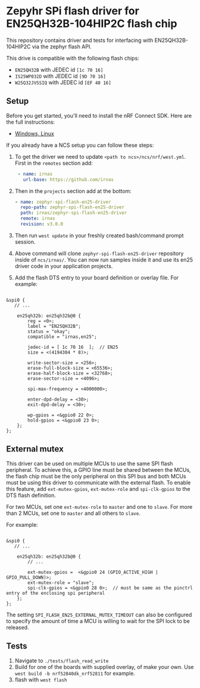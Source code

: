 # Zepyhr SPi flash driver for EN25QH32B-104HIP2C flash chip

This repository contains driver and tests for interfacing with EN25QH32B-104HIP2C via the zephyr flash API.

This drive is compatible with the following flash chips:

- `EN25QH32B` with JEDEC id `[1c 70 16]`
- `IS25WP032D` with JEDEC id `[9D 70 16]`
- `W25Q32JVSSIQ` with JEDEC id `[EF 40 16]`

## Setup

Before you get started, you'll need to install the nRF Connect SDK. Here are the full instructions:

* [Windows, Linux](https://developer.nordicsemi.com/nRF_Connect_SDK/doc/latest/nrf/getting_started.html)

If you already have a NCS setup you can follow these steps:

1. To get the driver we need to update `<path to ncs>/ncs/nrf/west.yml`. First in the `remotes` section add:

   ```yaml
    - name: irnas
      url-base: https://github.com/irnas
   ```

2. Then in the `projects` section add at the bottom:

    ```yaml
    - name: zephyr-spi-flash-en25-driver
      repo-path: zephyr-spi-flash-en25-driver
      path: irnas/zephyr-spi-flash-en25-driver
      remote: irnas
      revision: v3.0.0
    ```

3. Then run `west update` in your freshly created bash/command prompt session.
4. Above command will clone `zephyr-spi-flash-en25-driver` repository inside of `ncs/irnas/`. You can now run samples inside it and use its en25 driver code in your application projects.

5. Add the flash DTS entry to your board definition or overlay file. For example:

```dts

&spi0 {
   // ...

    en25qh32b: en25qh32b@0 {
        reg = <0>;
        label = "EN25QH32B";
        status = "okay";
        compatible = "irnas,en25";

        jedec-id = [ 1c 70 16  ];  // EN25
        size = <(4194304 * 8)>;

        write-sector-size = <256>;
        erase-full-block-size = <65536>;
        erase-half-block-size = <32768>;
        erase-sector-size = <4096>;

        spi-max-frequency = <4000000>;

        enter-dpd-delay = <30>;
        exit-dpd-delay = <30>;

        wp-gpios = <&gpio0 22 0>;
        hold-gpios = <&gpio0 23 0>;
    };
};

```

## External mutex

This driver can be used on multiple MCUs to use the same SPI flash peripheral. To achieve this, a GPIO line must be shared between the MCUs,
the flash chip must be the only peripheral on this SPI bus and both MCUs must be using this driver to communicate with the external flash.
To enable this feature, add `ext-mutex-gpios`, `ext-mutex-role` and `spi-clk-gpios` to the DTS flash definition.

For two MCUs, set one `ext-mutex-role` to `master` and one to `slave`. For more than 2 MCUs, set one to `master` and all others to `slave`.

For example:

```dts

&spi0 {
   // ...

    en25qh32b: en25qh32b@0 {
        // ...

        ext-mutex-gpios =  <&gpio0 24 (GPIO_ACTIVE_HIGH | GPIO_PULL_DOWN)>;
        ext-mutex-role = "slave";
        spi-clk-gpios = <&gpio0 28 0>;  // must be same as the pinctrl entry of the enclosing spi peripheral
    };
};

```
The setting `SPI_FLASH_EN25_EXTERNAL_MUTEX_TIMEOUT` can also be configured to specify the amount of time
a MCU is willing to wait for the SPI lock to be released.

## Tests

1. Navigate to `./tests/flash_read_write`
2. Build for one of the boards with supplied overlay, of make your own. Use `west build -b nrf52840dk_nrf52811` for example.
3. flash with `west flash`
